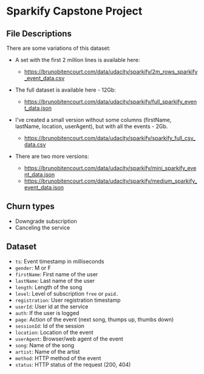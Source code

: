 # Sparkify Capstone Project

## File Descriptions <a name="files"></a>

There are some variations of this dataset:

- A set with the first 2 million lines is available here:
    - https://brunobitencourt.com/data/udacity/sparkify/2m_rows_sparkify_event_data.csv

- The full dataset is available here - 12Gb:
    - https://brunobitencourt.com/data/udacity/sparkify/full_sparkify_event_data.json

- I've created a small version without some columns (firstName, lastName, location, userAgent), but with all the events - 2Gb.
    - https://brunobitencourt.com/data/udacity/sparkify/sparkify_full_csv_data.csv

- There are two more versions:
    - https://brunobitencourt.com/data/udacity/sparkify/mini_sparkify_event_data.json
    - https://brunobitencourt.com/data/udacity/sparkify/medium_sparkify_event_data.json

## Churn types

- Downgrade subscription
- Canceling the service

## Dataset

- `ts`: Event timestamp in milliseconds 
- `gender`: M or F
- `firstName`: First name of the user
- `lastName`: Last name of the user
- `length`: Length of the song
- `level`: Level of subscription `free` or `paid.`
- `registration`: User registration timestamp 
- `userId`: User id at the service
- `auth`: If the user is logged
- `page`: Action of the event (next song, thumps up, thumbs down)
- `sessionId`: Id of the session
- `location`: Location of the event
- `userAgent`: Browser/web agent of the event
- `song`: Name of the song
- `artist`: Name of the artist
- `method`: HTTP method of the event
- `status`: HTTP status of the request (200, 404)